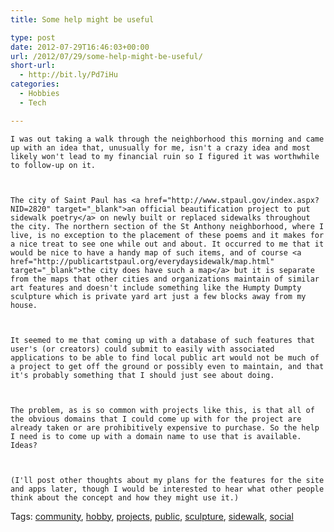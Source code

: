 ```yaml
---
title: Some help might be useful

type: post
date: 2012-07-29T16:46:03+00:00
url: /2012/07/29/some-help-might-be-useful/
short-url:
  - http://bit.ly/Pd7iHu
categories:
  - Hobbies
  - Tech

---
```

<div class='microid-mailto+http:sha1:f3c0b363a75007a2491129fa5256c8704c59d878'>
  
    I was out taking a walk through the neighborhood this morning and came up with an idea that, unusually for me, isn't a crazy idea and most likely won't lead to my financial ruin so I figured it was worthwhile to follow-up on it.
  
  
  
    The city of Saint Paul has <a href="http://www.stpaul.gov/index.aspx?NID=2820" target="_blank">an official beautification project to put sidewalk poetry</a> on newly built or replaced sidewalks throughout the city. The northern section of the St Anthony neighborhood, where I live, is no exception to the placement of these poems and it makes for a nice treat to see one while out and about. It occurred to me that it would be nice to have a handy map of such items, and of course <a href="http://publicartstpaul.org/everydaysidewalk/map.html" target="_blank">the city does have such a map</a> but it is separate from the maps that other cities and organizations maintain of similar art features and doesn't include something like the Humpty Dumpty sculpture which is private yard art just a few blocks away from my house.
  
  
  
    It seemed to me that coming up with a database of such features that user's (or creators) could submit to easily with associated applications to be able to find local public art would not be much of a project to get off the ground or possibly even to maintain, and that it's probably something that I should just see about doing.
  
  
  
    The problem, as is so common with projects like this, is that all of the obvious domains that I could come up with for the project are already taken or are prohibitively expensive to purchase. So the help I need is to come up with a domain name to use that is available. Ideas?
  
  
  
    (I'll post other thoughts about my plans for the features for the site and apps later, though I would be interested to hear what other people think about the concept and how they might use it.)
  
</div>

<div class="st-post-tags">
  Tags: <a href="http://www.cavort.org/tag/community/" title="community" rel="tag">community</a>, <a href="http://www.cavort.org/tag/hobby/" title="hobby" rel="tag">hobby</a>, <a href="http://www.cavort.org/tag/projects/" title="projects" rel="tag">projects</a>, <a href="http://www.cavort.org/tag/public/" title="public" rel="tag">public</a>, <a href="http://www.cavort.org/tag/sculpture/" title="sculpture" rel="tag">sculpture</a>, <a href="http://www.cavort.org/tag/sidewalk/" title="sidewalk" rel="tag">sidewalk</a>, <a href="http://www.cavort.org/tag/social/" title="social" rel="tag">social</a><br />
</div>